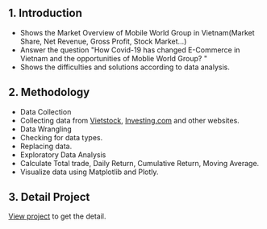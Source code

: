 ## 1. Introduction
- Shows the Market Overview of Mobile World Group in Vietnam(Market Share, Net Revenue, Gross Profit, Stock Market…)
- Answer the question "How Covid-19 has changed E-Commerce in Vietnam and the opportunities of Moblie World Group? "
- Shows the difficulties and solutions according to data analysis. 
## 2. Methodology 
- Data Collection
 - Collecting data from [Vietstock](https://finance.vietstock.vn/MWG-mobile-world-investment-corporation.htm), [Investing.com](https://www.investing.com/equities/mobile-world-investment-corp) and other websites.
- Data Wrangling
 - Checking for data types.
 - Replacing data.
- Exploratory Data Analysis
 - Calculate Total trade, Daily Return, Cumulative Return, Moving Average.
 - Visualize data using Matplotlib and Plotly.
 ## 3. Detail Project 
[View project](https://drive.google.com/file/d/1iffhWpVs-TAmZr5zBmcGAK0_G8VGVPa2/view) to get the detail. 
